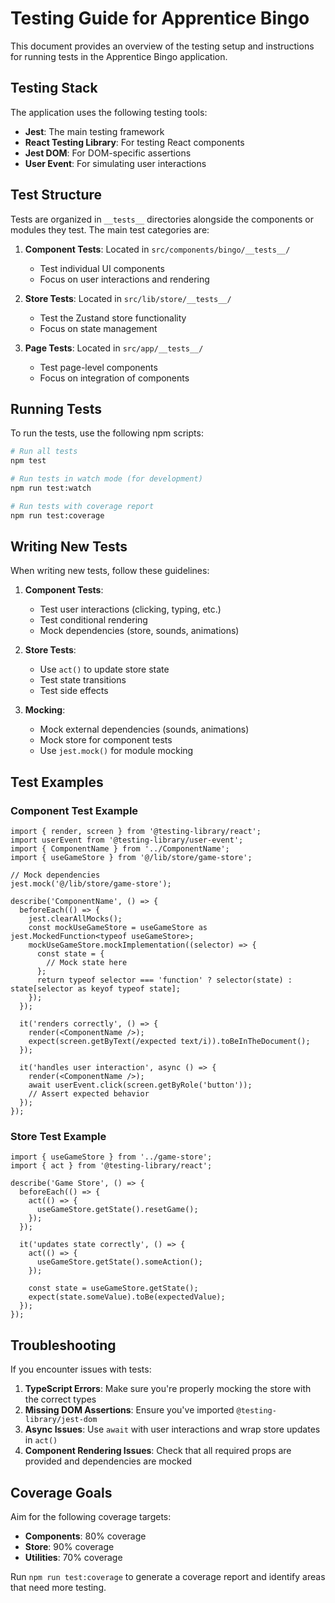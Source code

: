 # Testing Guide for Apprentice Bingo

This document provides an overview of the testing setup and instructions for running tests in the Apprentice Bingo application.

## Testing Stack

The application uses the following testing tools:

- **Jest**: The main testing framework
- **React Testing Library**: For testing React components
- **Jest DOM**: For DOM-specific assertions
- **User Event**: For simulating user interactions

## Test Structure

Tests are organized in `__tests__` directories alongside the components or modules they test. The main test categories are:

1. **Component Tests**: Located in `src/components/bingo/__tests__/`
   - Test individual UI components
   - Focus on user interactions and rendering

2. **Store Tests**: Located in `src/lib/store/__tests__/`
   - Test the Zustand store functionality
   - Focus on state management

3. **Page Tests**: Located in `src/app/__tests__/`
   - Test page-level components
   - Focus on integration of components

## Running Tests

To run the tests, use the following npm scripts:

```bash
# Run all tests
npm test

# Run tests in watch mode (for development)
npm run test:watch

# Run tests with coverage report
npm run test:coverage
```

## Writing New Tests

When writing new tests, follow these guidelines:

1. **Component Tests**:
   - Test user interactions (clicking, typing, etc.)
   - Test conditional rendering
   - Mock dependencies (store, sounds, animations)

2. **Store Tests**:
   - Use `act()` to update store state
   - Test state transitions
   - Test side effects

3. **Mocking**:
   - Mock external dependencies (sounds, animations)
   - Mock store for component tests
   - Use `jest.mock()` for module mocking

## Test Examples

### Component Test Example

```tsx
import { render, screen } from '@testing-library/react';
import userEvent from '@testing-library/user-event';
import { ComponentName } from '../ComponentName';
import { useGameStore } from '@/lib/store/game-store';

// Mock dependencies
jest.mock('@/lib/store/game-store');

describe('ComponentName', () => {
  beforeEach(() => {
    jest.clearAllMocks();
    const mockUseGameStore = useGameStore as jest.MockedFunction<typeof useGameStore>;
    mockUseGameStore.mockImplementation((selector) => {
      const state = {
        // Mock state here
      };
      return typeof selector === 'function' ? selector(state) : state[selector as keyof typeof state];
    });
  });

  it('renders correctly', () => {
    render(<ComponentName />);
    expect(screen.getByText(/expected text/i)).toBeInTheDocument();
  });

  it('handles user interaction', async () => {
    render(<ComponentName />);
    await userEvent.click(screen.getByRole('button'));
    // Assert expected behavior
  });
});
```

### Store Test Example

```tsx
import { useGameStore } from '../game-store';
import { act } from '@testing-library/react';

describe('Game Store', () => {
  beforeEach(() => {
    act(() => {
      useGameStore.getState().resetGame();
    });
  });

  it('updates state correctly', () => {
    act(() => {
      useGameStore.getState().someAction();
    });
    
    const state = useGameStore.getState();
    expect(state.someValue).toBe(expectedValue);
  });
});
```

## Troubleshooting

If you encounter issues with tests:

1. **TypeScript Errors**: Make sure you're properly mocking the store with the correct types
2. **Missing DOM Assertions**: Ensure you've imported `@testing-library/jest-dom`
3. **Async Issues**: Use `await` with user interactions and wrap store updates in `act()`
4. **Component Rendering Issues**: Check that all required props are provided and dependencies are mocked

## Coverage Goals

Aim for the following coverage targets:

- **Components**: 80% coverage
- **Store**: 90% coverage
- **Utilities**: 70% coverage

Run `npm run test:coverage` to generate a coverage report and identify areas that need more testing. 